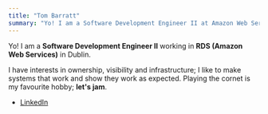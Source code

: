 ```yaml
---
title: "Tom Barratt"
summary: "Yo! I am a Software Development Engineer II at Amazon Web Services, Full Stack Contract Web Developer, and Cornet Player from the North East of England."
---
```


Yo! I am a **Software Development Engineer II** working in **RDS (Amazon Web Services)** in Dublin.

I have interests in ownership, visibility and infrastructure; I like to make systems that work and show they work as expected. Playing the cornet is my favourite hobby; **let's jam**.

 - [LinkedIn](https://linkedin.com/in/thomas1151)

